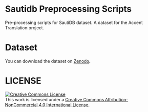 # Sautidb Preprocessing Scripts
Pre-processing scripts for SautiDB dataset. A dataset for the Accent Translation project.


# Dataset
You can download the dataset on <a rel="dataset" href="https://zenodo.org/record/4561842#.YEE_MpNKhGo">Zenodo</a>.



# LICENSE

<a rel="license" href="http://creativecommons.org/licenses/by-nc/4.0/"><img alt="Creative Commons License" style="border-width:0" src="https://i.creativecommons.org/l/by-nc/4.0/88x31.png" /></a><br />This work is licensed under a <a rel="license" href="http://creativecommons.org/licenses/by-nc/4.0/">Creative Commons Attribution-NonCommercial 4.0 International License</a>.
